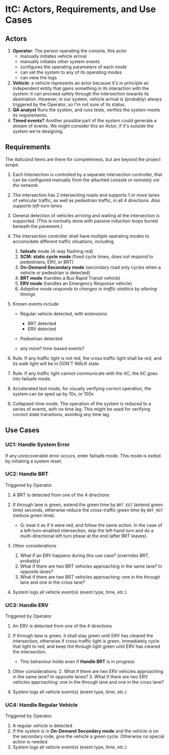 # ItC: Actors, Requirements, and Use Cases

## Actors
1. **Operator**: The person operating the console, this actor
   - manually initiates vehicle arrival
   - manually initiates other system events
   - configures the operating parameters of each mode
   - can set the system to any of its operating modes
   - can view the logs
1. **Vehicle**: a vehicle represents an actor because it's in
   principle an independent entity that gains something in its
   interaction with the system: it can proceed safely through the
   intersection towards its destination.  However, in our system,
   vehicle arrival is (probably) always triggered by the Operator, so
   I'm not sure of its status.
1. **QA analyst** Runs the system, and runs tests, verifies the system
   meets its requirements.
1. **Timed events?** Another possible part of the system could
   generate a stream of events.  We might consider this an Actor, if
   it's outside the system we're designing.

## Requirements
The _italicized_ items are there for completeness, but are beyond the
project scope.


1. Each Intersection is controlled by a separate intersection
   controller, that can be configured manually from the attached
   console *or remotely via the network*.

1. The intersection has 2 intersecting roads and supports 1 *or more*
   lanes of vehicular traffic, as well as pedestrian traffic, in all 4
   directions.  *Also supports left-turn lanes*

1. General detection of vehicles arriving and waiting at the intersection is
   supported.  (This is normally done with passive induction loops
   buried beneath the pavement.)

1. The intersection controller shall have multiple operating modes to
   accomodate different traffic situations, including
   1. **failsafe** mode (4-way flashing red)
   2. **SCM: static cycle mode** (fixed cycle times, does not respond to
      pedestrians, ERV, or BRT)
   3. **On-Demand Secondary mode** (secondary road only cycles when a
      vehicle or pedestrian is detected)
   4. **BRT mode** (handles a Bus Rapid Transit vehicle)
   5. **ERV mode** (handles an Emergency Response vehicle)
   6. *Adaptive mode responds to changes in traffic statitics by
      altering timings*
1. Known events include

    - Regular vehicle detected, with extensions 
        - BRT detected 
        - ERV detected

    - Pedestrian detected
    - any more?  time-based events?
    
1. Rule: If any traffic light is not red, the cross traffic light
   shall be red, and its walk light will be in DON'T WALK state.
1. Rule: If any traffic light cannot communicate with the ItC, the ItC
   goes into failsafe mode.
1. Accelerated test mode, for visually verifying correct operation,
   the system can be sped up by 10x, or 100x
2. Collapsed-time mode.  The operation of the system is reduced to a
   series of events, with no time lag.  This might be used for
   verifying correct state transitions, avoiding any time lag.

## Use Cases
### UC1: Handle System Error
If any unrecoverable error occurs, enter failsafe mode.  This mode is
exited by initiating a system reset.

### UC2: Handle BRT
Triggered by Operator.

1. A BRT is detected from one of the 4 directions
2. If through lane is green, extend the green time by `BRT_EGT`
   (extend green time)
   seconds, otherwise reduce the cross-traffic green time by `BRT_RGT`
   (reduce green time).


    - Q: treat it as if it were red, and follow the same action.  In
      the case of a left-turn-enabled intersection, skip the left-hand
      turn and do a multi-directional left turn phase at the end
      (after BRT leaves).
2. Other considerations
   1. What if an ERV happens during this use case? (overrides BRT, probably)
   2. What if there are two BRT vehicles approaching in the same lane?
      In opposite lanes?
   3. What if there are two BRT vehicles approaching: one in the
      through lane and one in the cross lane?
1. System logs all vehicle event(s) (event type, time, etc.)

### UC3: Handle ERV
Triggered by Operator

1. An ERV is detected from one of the 4 directions
2. If through lane is green, it shall stay green until ERV has cleared
   the intersection, otherwise if cross-traffic light is green,
   immediately cycle that light to red, and keep the through light
   green until ERV has cleared the intersection.  
    - This behaviour holds even if **Handle BRT** is in progress


3. Other considerations:
   2. What if there are two ERV vehicles approaching in the same lane?
      In opposite lanes?
   3. What if there are two ERV vehicles approaching: one in the
      through lane and one in the cross lane?
      
1. System logs all vehicle event(s) (event type, time, etc.)


### UC4: Handle Regular Vehicle
Triggered by Operator.

1. A regular vehicle is detected
1. If the system is in **On-Demand Secondary mode** and the vehicle is
   on the secondary rode, give the vehicle a green cycle.  Otherwise
   no special action is needed.
1. System logs all vehicle event(s) (event type, time, etc.)
